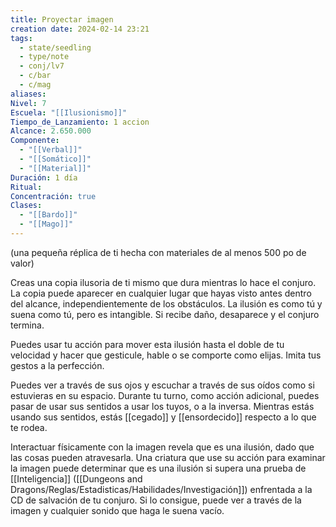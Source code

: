 ```yaml
---
title: Proyectar imagen
creation date: 2024-02-14 23:21
tags:
  - state/seedling
  - type/note
  - conj/lv7
  - c/bar
  - c/mag
aliases: 
Nivel: 7
Escuela: "[[Ilusionismo]]"
Tiempo_de_Lanzamiento: 1 accion
Alcance: 2.650.000
Componente:
  - "[[Verbal]]"
  - "[[Somático]]"
  - "[[Material]]"
Duración: 1 día
Ritual: 
Concentración: true
Clases:
  - "[[Bardo]]"
  - "[[Mago]]"
---
```

(una pequeña réplica de ti hecha con materiales de al menos 500 po de valor)

Creas una copia ilusoria de ti mismo que dura mientras lo hace el conjuro. La copia puede aparecer en cualquier lugar que hayas visto antes dentro del alcance, independientemente de los obstáculos. La ilusión es como tú y suena como tú, pero es intangible. Si recibe daño, desaparece y el conjuro termina.

Puedes usar tu acción para mover esta ilusión hasta el doble de tu velocidad y hacer que gesticule, hable o se comporte como elijas. Imita tus gestos a la perfección.

Puedes ver a través de sus ojos y escuchar a través de sus oídos como si estuvieras en su espacio. Durante tu turno, como acción adicional, puedes pasar de usar sus sentidos a usar los tuyos, o a la inversa. Mientras estás usando sus sentidos, estás [[cegado]] y [[ensordecido]] respecto a lo que te rodea.

Interactuar físicamente con la imagen revela que es una ilusión, dado que las cosas pueden atravesarla. Una criatura que use su acción para examinar la imagen puede determinar que es una ilusión si supera una prueba de [[Inteligencia]] ([[Dungeons and Dragons/Reglas/Estadisticas/Habilidades/Investigación]]) enfrentada a la CD de salvación de tu conjuro. Si lo consigue, puede ver a través de la imagen y cualquier sonido que haga le suena vacío.